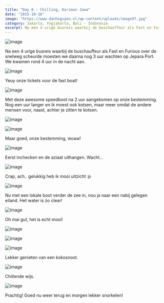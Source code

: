 ```yaml
---
title: "Day 6 - Chilling, Karimun Jawa"
date: "2015-10-16"
image: "https://www.danhnguyen.nl/wp-content/uploads/image97.jpg"
category: Jakarta, Yogjakarta, Bali - Indonesie
excerpt: Na een 4 urige busreis waarbij de buschauffeur als Fast en Furious over de snelweg scheurde moesten we daarna nog 3...
---
```


![image](https://www.danhnguyen.nl/wp-content/uploads//image89-1024x576.jpg)

Na een 4 urige busreis waarbij de buschauffeur als Fast en Furious over de snelweg scheurde moesten we daarna nog 3 uur wachten op Jepara Port. We kwamen rond 4 uur in de nacht aan.

![image](https://www.danhnguyen.nl/wp-content/uploads//image90-1024x576.jpg)

Yeuy onze tickets voor de fast boat!

![image](https://www.danhnguyen.nl/wp-content/uploads//image92-1024x576.jpg)

Met deze awesome speedboot na 2 uur aangekomen op onze bestemming. Nog een uur langer en ik moest ook kotsen, maar meer omdat de andere mensen voor, naast, achter je zitten te kotsen.

![image](https://www.danhnguyen.nl/wp-content/uploads//image91-1024x576.jpg)


![image](https://www.danhnguyen.nl/wp-content/uploads//image93-1024x576.jpg)

Maar goed, onze bestemming, woaw!

![image](https://www.danhnguyen.nl/wp-content/uploads//image100-1024x576.jpg)

Eerst inchecken en de aziaat uithangen. Wacht...

![image](https://www.danhnguyen.nl/wp-content/uploads//image94-1024x576.jpg)

Crap, ach.. gelukkig heb ik mooi uitzicht :p

![image](https://www.danhnguyen.nl/wp-content/uploads//image95-1024x576.jpg)

Nu met een lokale boot verder de zee in, nou ja naar een nabij gelegen eiland.
Het water is zo clear!

![image](https://www.danhnguyen.nl/wp-content/uploads//image96-1024x576.jpg)

Oh mai gut, het is echt mooi!

![image](https://www.danhnguyen.nl/wp-content/uploads//image97-1024x576.jpg)

![image](https://www.danhnguyen.nl/wp-content/uploads//image98-1024x576.jpg)


![image](https://www.danhnguyen.nl/wp-content/uploads//image99-1024x576.jpg)

Lekker genieten van een kokosnoot.

![image](https://www.danhnguyen.nl/wp-content/uploads//image102-1024x576.jpg)

Chillende wijs.

![image](https://www.danhnguyen.nl/wp-content/uploads//image101-1024x576.jpg)

Prachtig! Goed nu weer terug en morgen lekker snorkelen!
